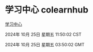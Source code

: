 # 学习中心 colearnhub
[学习中心](http://219.139.199.238:56308/colearnhub/)

2024年 10月 25日 星期五 11:50:02 CST

2024年 10月 25日 星期五 03:50:02 GMT
